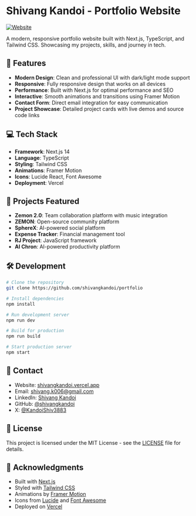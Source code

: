 # Shivang Kandoi - Portfolio Website

[![Website](https://img.shields.io/badge/Website-Live-2ea44f?style=for-the-badge)](https://shivangkandoi.vercel.app)

A modern, responsive portfolio website built with Next.js, TypeScript, and Tailwind CSS. Showcasing my projects, skills, and journey in tech.

## 🚀 Features

- **Modern Design**: Clean and professional UI with dark/light mode support
- **Responsive**: Fully responsive design that works on all devices
- **Performance**: Built with Next.js for optimal performance and SEO
- **Interactive**: Smooth animations and transitions using Framer Motion
- **Contact Form**: Direct email integration for easy communication
- **Project Showcase**: Detailed project cards with live demos and source code links

## 💻 Tech Stack

- **Framework**: Next.js 14
- **Language**: TypeScript
- **Styling**: Tailwind CSS
- **Animations**: Framer Motion
- **Icons**: Lucide React, Font Awesome
- **Deployment**: Vercel

## 🌟 Projects Featured

- **Zemon 2.0**: Team collaboration platform with music integration
- **ZEMON**: Open-source community platform
- **SphereX**: AI-powered social platform
- **Expense Tracker**: Financial management tool
- **RJ Project**: JavaScript framework
- **AI Chron**: AI-powered productivity platform

## 🛠️ Development

```bash
# Clone the repository
git clone https://github.com/shivangkandoi/portfolio

# Install dependencies
npm install

# Run development server
npm run dev

# Build for production
npm run build

# Start production server
npm start
```

## 📱 Contact

- Website: [shivangkandoi.vercel.app](https://shivangkandoi.vercel.app)
- Email: shivang.k006@gmail.com
- LinkedIn: [Shivang Kandoi](https://www.linkedin.com/in/shivang-kandoi-7a8579322/)
- GitHub: [@shivangkandoi](https://github.com/shivangkandoi)
- X: [@KandoiShiv3883](https://twitter.com/KandoiShiv3883)

## 📄 License

This project is licensed under the MIT License - see the [LICENSE](LICENSE) file for details.

## 🙏 Acknowledgments

- Built with [Next.js](https://nextjs.org/)
- Styled with [Tailwind CSS](https://tailwindcss.com/)
- Animations by [Framer Motion](https://www.framer.com/motion/)
- Icons from [Lucide](https://lucide.dev/) and [Font Awesome](https://fontawesome.com/)
- Deployed on [Vercel](https://vercel.com)


